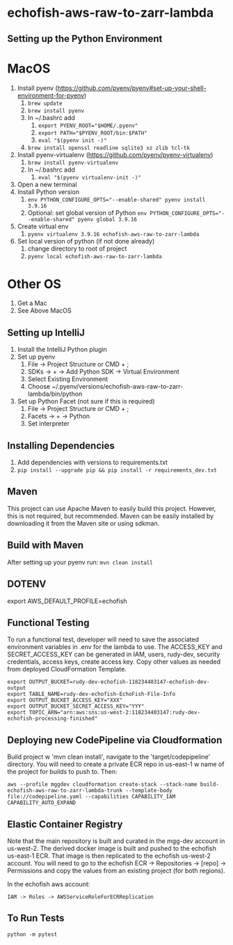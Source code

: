 # echofish-aws-raw-to-zarr-lambda

## Setting up the Python Environment

# MacOS
  1. Install pyenv (https://github.com/pyenv/pyenv#set-up-your-shell-environment-for-pyenv)
     1. ```brew update```
     2. ```brew install pyenv```
     3. In ~/.bashrc add
        1. ```export PYENV_ROOT="$HOME/.pyenv"```
        2. ```export PATH="$PYENV_ROOT/bin:$PATH"```
        3. ```eval "$(pyenv init -)"```
     4. ```brew install openssl readline sqlite3 xz zlib tcl-tk```
  2. Install pyenv-virtualenv (https://github.com/pyenv/pyenv-virtualenv)
     1. ```brew install pyenv-virtualenv```
     2. In ~/.bashrc add
         1. ```eval "$(pyenv virtualenv-init -)"```
  3. Open a new terminal
  4. Install Python version
     1. ```env PYTHON_CONFIGURE_OPTS="--enable-shared" pyenv install 3.9.16```
     2. Optional: set global version of Python ```env PYTHON_CONFIGURE_OPTS="--enable-shared" pyenv global 3.9.16```
  5. Create virtual env
     1. ```pyenv virtualenv 3.9.16 echofish-aws-raw-to-zarr-lambda```
  6. Set local version of python (if not done already)
     1. change directory to root of project
     2. ```pyenv local echofish-aws-raw-to-zarr-lambda```

# Other OS
  1. Get a Mac
  2. See Above MacOS

## Setting up IntelliJ

  1. Install the IntelliJ Python plugin
  2. Set up pyenv
     1. File -> Project Structure or CMD + ;
     2. SDKs -> + -> Add Python SDK -> Virtual Environment
     3. Select Existing Environment
     4. Choose ~/.pyenv/versions/echofish-aws-raw-to-zarr-lambda/bin/python
  3. Set up Python Facet (not sure if this is required)
     1. File -> Project Structure or CMD + ;
     2. Facets -> + -> Python 
     3. Set interpreter 

## Installing Dependencies

  1. Add dependencies with versions to requirements.txt
  2. ```pip install --upgrade pip && pip install -r requirements_dev.txt```

## Maven
This project can use Apache Maven to easily build this project.  However, this is not required, but recommended.
Maven can be easily installed by downloading it from the Maven site or using sdkman.

## Build with Maven
After setting up your pyenv run:
```mvn clean install```

## DOTENV
export AWS_DEFAULT_PROFILE=echofish

## Functional Testing
To run a functional test, developer will need to save the associated environment variables in .env for the lambda to
use. The ACCESS_KEY and SECRET_ACCESS_KEY can be generated in IAM, users, rudy-dev, security credentials,
access keys, create access key. Copy other values as needed from deployed CloudFormation Template.
```shell
export OUTPUT_BUCKET=rudy-dev-echofish-118234403147-echofish-dev-output
export TABLE_NAME=rudy-dev-echofish-EchoFish-File-Info
export OUTPUT_BUCKET_ACCESS_KEY="XXX"
export OUTPUT_BUCKET_SECRET_ACCESS_KEY="YYY"
export TOPIC_ARN="arn:aws:sns:us-west-2:118234403147:rudy-dev-echofish-processing-finished"
```

## Deploying new CodePipeline via Cloudformation
Build project w 'mvn clean install', navigate to the 'target/codepipeline' directory. You will need to
create a private ECR repo in us-east-1 w name of the project for builds to push to. Then:
```commandline
aws --profile mggdev cloudformation create-stack --stack-name build-echofish-aws-raw-to-zarr-lambda-trunk --template-body file://codepipeline.yaml --capabilities CAPABILITY_IAM CAPABILITY_AUTO_EXPAND
```

## Elastic Container Registry
Note that the main repository is built and curated in the mgg-dev account in us-west-2. The derived docker image is built and pushed to the echofish us-east-1 ECR.
That image is then replicated to the echofish us-west-2 account. You will need to go to the echofish ECR -> Repositories -> [repo] -> Permissions and copy the values from an existing project (for both regions).

In the echofish aws account:
```
IAM -> Roles -> AWSServiceRoleForECRReplication
```

## To Run Tests
```commandline
python -m pytest
```
